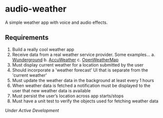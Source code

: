 # audio-weather
A simple weather app with voice and audio effects.
## Requirements
1. Build a really cool weather app
2. Receive data from a real weather service provider. Some examples...
a. [Wunderground](https://www.wunderground.com/weather/api/d/docs)
b. [AccuWeather](http://apidev.accuweather.com/developers/)
c. [OpenWeatherMap](https://openweathermap.org/api)
3. Must display current weather for a location submitted by the user
4. Should incorporate a 'weather forecast' UI that is separate from the 'current weather'
5. Must update the weather data in the background at least every 1 hours
6. When weather data is fetched a notification must be displayed to the user that new weather data is available
7. Must persist the user’s location across app starts/stops
8. Must have a unit test to verify the objects used for fetching weather data


*Under Active Development*
